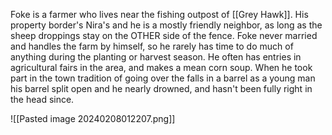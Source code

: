 Foke is a farmer who lives near the fishing outpost of [[Grey Hawk]]. His property border's Nira's and he is a mostly friendly neighbor, as long as the sheep droppings stay on the OTHER side of the fence. Foke never married and handles the farm by himself, so he rarely has time to do much of anything during the planting or harvest season. He often has entries in agricultural fairs in the area, and makes a mean corn soup. When he took part in the town tradition of going over the falls in a barrel as a young man his barrel split open and he nearly drowned, and hasn't been fully right in the head since.

![[Pasted image 20240208012207.png]]